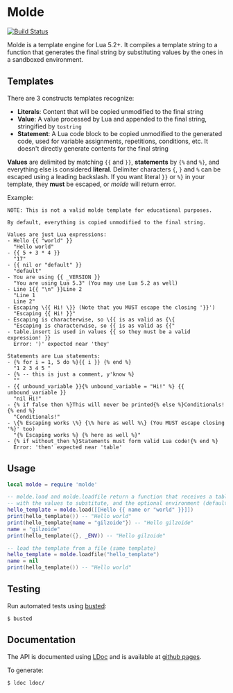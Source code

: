 Molde
=====
[![Build Status](https://travis-ci.org/gilzoide/molde.svg?branch=master)](https://travis-ci.org/gilzoide/molde)

Molde is a template engine for Lua 5.2+. It compiles a template string to a
function that generates the final string by substituting values by the ones in
a sandboxed environment.


Templates
---------
There are 3 constructs templates recognize:

- __Literals__: Content that will be copied unmodified to the final string
- __Value__: A value processed by Lua and appended to the final string,
  stringified by `tostring`
- __Statement__: A Lua code block to be copied unmodified to the generated code,
  used for variable assignments, repetitions, conditions, etc. It doesn't
  directly generate contents for the final string

__Values__ are delimited by matching `{{` and `}}`, __statements__ by `{%` and
`%}`, and everything else is considered __literal__. Delimiter characters `{`,
`}` and `%` can be escaped using a leading backslash. If you want literal `}}`
or `%}` in your template, they __must__ be escaped, or _molde_ will return
error.

Example:

```
NOTE: This is not a valid molde template for educational purposes.

By default, everything is copied unmodified to the final string.

Values are just Lua expressions:
- Hello {{ "world" }}
  "Hello world"
- {{ 5 + 3 * 4 }}
  "17"
- {{ nil or "default" }}
  "default"
- You are using {{ _VERSION }}
  "You are using Lua 5.3" (You may use Lua 5.2 as well)
- Line 1{{ "\n" }}Line 2
  "Line 1
  Line 2"
- Escaping \{{ Hi! \}} (Note that you MUST escape the closing '}}')
  "Escaping {{ Hi! }}"
- Escaping is characterwise, so \{{ is as valid as {\{
  "Escaping is characterwise, so {{ is as valid as {{"
- table.insert is used in values {{ so they must be a valid expression! }}
  Error: ')' expected near 'they'

Statements are Lua statements:
- {% for i = 1, 5 do %}{{ i }} {% end %}
  "1 2 3 4 5 "
- {% -- this is just a comment, y'know %}
  ""
- {{ unbound_variable }}{% unbound_variable = "Hi!" %} {{ unbound_variable }}
  "nil Hi!"
- {% if false then %}This will never be printed{% else %}Conditionals!{% end %}
  "Conditionals!"
- \{% Escaping works \%} {\% here as well %\} (You MUST escape closing '%}' too)
  "{% Escaping works %} {% here as well %}"
- {% if without_then %}Statements must form valid Lua code!{% end %}
  Error: 'then' expected near 'table'
```


Usage
-----
```lua
local molde = require 'molde'

-- molde.load and molde.loadfile return a function that receives a table
-- with the values to substitute, and the optional environment (default: _G)
hello_template = molde.load([[Hello {{ name or "world" }}]])
print(hello_template()) -- "Hello world"
print(hello_template{name = "gilzoide"}) -- "Hello gilzoide"
name = "gilzoide"
print(hello_template({}, _ENV)) -- "Hello gilzoide"

-- load the template from a file (same template)
hello_template = molde.loadfile("hello_template")
name = nil
print(hello_template()) -- "Hello world"
```



Testing
-------
Run automated tests using [busted](http://olivinelabs.com/busted/):

	$ busted


Documentation
-------------
The API is documented using [LDoc](https://github.com/stevedonovan/LDoc) and
is available at [github pages](http://gilzoide.github.io/molde).

To generate:

	$ ldoc ldoc/

